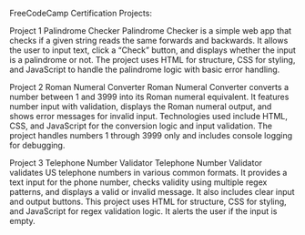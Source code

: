 FreeCodeCamp Certification Projects:

Project 1 Palindrome Checker 
Palindrome Checker is a simple web app that checks if a given string reads the same forwards and backwards. It allows the user to input text, click a “Check” button, and displays whether the input is a palindrome or not. The project uses HTML for structure, CSS for styling, and JavaScript to handle the palindrome logic with basic error handling.

Project 2 Roman Numeral Converter 
Roman Numeral Converter converts a number between 1 and 3999 into its Roman numeral equivalent. It features number input with validation, displays the Roman numeral output, and shows error messages for invalid input. Technologies used include HTML, CSS, and JavaScript for the conversion logic and input validation. The project handles numbers 1 through 3999 only and includes console logging for debugging.

Project 3 Telephone Number Validator 
Telephone Number Validator validates US telephone numbers in various common formats. It provides a text input for the phone number, checks validity using multiple regex patterns, and displays a valid or invalid message. It also includes clear input and output buttons. This project uses HTML for structure, CSS for styling, and JavaScript for regex validation logic. It alerts the user if the input is empty.


  
